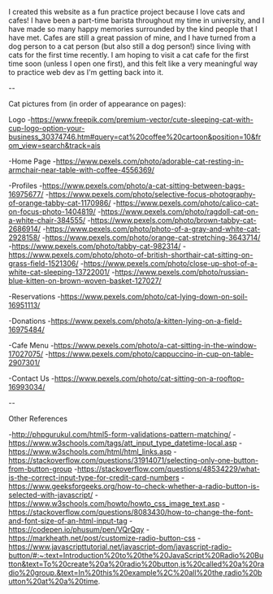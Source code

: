 
I created this website as a fun practice project because I love cats and cafes! I have been a part-time barista throughout my time in university, and I have
made so many happy memories surrounded by the kind people that I have met.
Cafes are still a great passion of mine, and I have turned from a dog person to a cat person (but also still a dog person!) since living with cats for
the first time recently.
I am hoping to visit a cat cafe for the first time soon (unless I open one first), and this felt like a very meaningful way to practice web dev
as I'm getting back into it.

--

Cat pictures from (in order of appearance on pages):

Logo
    -https://www.freepik.com/premium-vector/cute-sleeping-cat-with-cup-logo-option-your-business_30374746.htm#query=cat%20coffee%20cartoon&position=10&from_view=search&track=ais

-Home Page
    -https://www.pexels.com/photo/adorable-cat-resting-in-armchair-near-table-with-coffee-4556369/

-Profiles
    -https://www.pexels.com/photo/a-cat-sitting-between-bags-16975677/
    -https://www.pexels.com/photo/selective-focus-photography-of-orange-tabby-cat-1170986/
    -https://www.pexels.com/photo/calico-cat-on-focus-photo-1404819/
    -https://www.pexels.com/photo/ragdoll-cat-on-a-white-chair-384555/
    -https://www.pexels.com/photo/brown-tabby-cat-2686914/
    -https://www.pexels.com/photo/photo-of-a-gray-and-white-cat-2928158/
    -https://www.pexels.com/photo/orange-cat-stretching-3643714/
    -https://www.pexels.com/photo/tabby-cat-982314/
    -https://www.pexels.com/photo/photo-of-british-shorthair-cat-sitting-on-grass-field-1521306/
    -https://www.pexels.com/photo/close-up-shot-of-a-white-cat-sleeping-13722001/
    -https://www.pexels.com/photo/russian-blue-kitten-on-brown-woven-basket-127027/

-Reservations
    -https://www.pexels.com/photo/cat-lying-down-on-soil-16951113/

-Donations
    -https://www.pexels.com/photo/a-kitten-lying-on-a-field-16975484/

-Cafe Menu
    -https://www.pexels.com/photo/a-cat-sitting-in-the-window-17027075/
    -https://www.pexels.com/photo/cappuccino-in-cup-on-table-2907301/

-Contact Us
    -https://www.pexels.com/photo/cat-sitting-on-a-rooftop-16993034/

--

Other References

-http://phpgurukul.com/html5-form-validations-pattern-matching/
-https://www.w3schools.com/tags/att_input_type_datetime-local.asp
-https://www.w3schools.com/html/html_links.asp
-https://stackoverflow.com/questions/31914071/selecting-only-one-button-from-button-group
-https://stackoverflow.com/questions/48534229/what-is-the-correct-input-type-for-credit-card-numbers
-https://www.geeksforgeeks.org/how-to-check-whether-a-radio-button-is-selected-with-javascript/
-https://www.w3schools.com/howto/howto_css_image_text.asp
-https://stackoverflow.com/questions/8083430/how-to-change-the-font-and-font-size-of-an-html-input-tag
-https://codepen.io/phusum/pen/VQrQqy
-https://markheath.net/post/customize-radio-button-css
-https://www.javascripttutorial.net/javascript-dom/javascript-radio-button/#:~:text=Introduction%20to%20the%20JavaScript%20Radio%20Button&text=To%20create%20a%20radio%20button,is%20called%20a%20radio%20group.&text=In%20this%20example%2C%20all%20the,radio%20button%20at%20a%20time.

